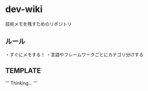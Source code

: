 # dev-wiki
技術メモを残すためのリポジトリ

## ルール
・すぐにメモする！
・言語やフレームワークごとにカテゴリ分けする

## TEMPLATE
'''
Thinking...
'''
